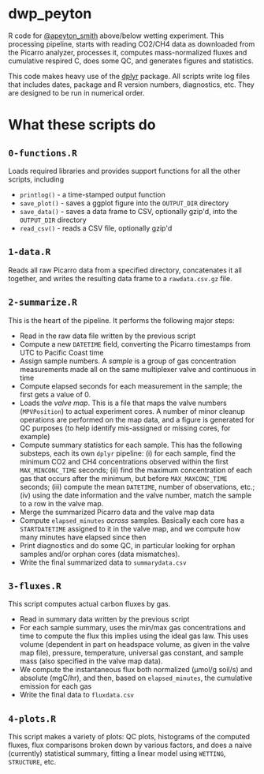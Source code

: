 # dwp_peyton
R code for [@apeyton_smith](https://twitter.com/apeyton_smith) above/below wetting experiment. This processing pipeline, starts with reading CO2/CH4 data as downloaded from the Picarro analyzer, processes it, computes mass-normalized fluxes and cumulative respired C, does some QC, and generates figures and statistics.

This code makes heavy use of the [dplyr](https://github.com/hadley/dplyr) package. All scripts write log files that includes dates, package and R version numbers, diagnostics, etc. They are designed to be run in numerical order.

# What these scripts do
## `0-functions.R` 
Loads required libraries and provides support functions for all the other scripts, including

* `printlog()` - a time-stamped output function
* `save_plot()` - saves a ggplot figure into the `OUTPUT_DIR` directory
* `save_data()` - saves a data frame to CSV, optionally gzip'd, into the `OUTPUT_DIR` directory
* `read_csv()` - reads a CSV file, optionally gzip'd

## `1-data.R` 
Reads all raw Picarro data from a specified directory, concatenates it all together, and writes the resulting data frame to a `rawdata.csv.gz` file.

## `2-summarize.R` 
This is the heart of the pipeline. It performs the following major steps:

* Read in the raw data file written by the previous script
* Compute a new `DATETIME` field, converting the Picarro timestamps from UTC to Pacific Coast time
* Assign sample numbers. A *sample* is a group of gas concentration measurements made all on the same multiplexer valve and continuous in time
* Compute elapsed seconds for each measurement in the sample; the first gets a value of 0.
* Loads the *valve map*. This is a file that maps the valve numbers (`MPVPosition`) to actual experiment cores. A number of minor cleanup operations are performed on the map data, and a figure is generated for QC purposes (to help identify mis-assigned or missing cores, for example)
* Compute summary statistics for each sample. This has the following substeps, each its own `dplyr` pipeline: (i) for each sample, find the minimum CO2 and CH4 concentrations observed within the first `MAX_MINCONC_TIME` seconds; (ii) find the maximum concentration of each gas that occurs after the minimum, but before `MAX_MAXCONC_TIME` seconds; (iii) compute the mean `DATETIME`, number of observations, etc.; (iv) using the date information and the valve number, match the sample to a row in the valve map.
* Merge the summarized Picarro data and the valve map data
* Compute `elapsed_minutes` *across* samples. Basically each core has a `STARTDATETIME` assigned to it in the valve map, and we compute how many minutes have elapsed since then
* Print diagnostics and do some QC, in particular looking for orphan samples and/or orphan cores (data mismatches).
* Write the final summarized data to `summarydata.csv`

## `3-fluxes.R` 

This script computes actual carbon fluxes by gas.

* Read in summary data written by the previous script
* For each sample summary, uses the min/max gas concentrations and time to compute the flux this implies using the ideal gas law. This uses volume (dependent in part on headspace volume, as given in the valve map file), pressure, temperature, universal gas constant, and sample mass (also specified in the valve map data).
* We compute the instantaneous flux both normalized (µmol/g soil/s) and absolute (mgC/hr), and then, based on `elapsed_minutes`, the cumulative emission for each gas
* Write the final data to `fluxdata.csv`

## `4-plots.R` 

This script makes a variety of plots: QC plots, histograms of the computed fluxes, flux comparisons broken down by various factors, and does a naive (currently) statistical summary, fitting a linear model using `WETTING`, `STRUCTURE`, etc.

